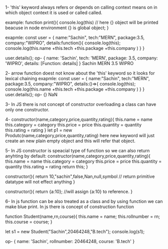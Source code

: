 1- 'this' keyword always refers or depends on calling context means on in which object context it is used or called called.

example:
function print(){
    console.log(this) // here {} object will be printed beacuse in node environment {} is global object;
}

exapmle:
const user = {
    name:"Sachin",
    tech:"MERN",
    package:3.5,
    company:"WIPRO",
    details:function(){
        console.log(this);
        console.log(this.name +this.tech +this.package +this.company )
    }
}

user.details();
op- {
  name: 'Sachin',
  tech: 'MERN',
  package: 3.5,
  company: 'WIPRO',
  details: [Function: details]
}
Sachin MERN 3.5 WIPRO

2- arrow function doest not know about the 'this' keyword so it looks for lexical chaining
exapmle:
const user = {
    name:"Sachin",
    tech:"MERN",
    package:3.5,
    company:"WIPRO",
    details:()=>{
        console.log(this);
        console.log(this.name +this.tech +this.package +this.company )
    }
}
user.details();
op- {}
    NaN

3- In JS there is not concept of constructor overloading a class can have only one constructor.

4- constructor(name,category,price,quantity,rating){
        this.name = name
        this.category = category
        this.price = price
        this.quantity = quantity
        this.rating = rating
    }
let p1 = new Produtc(name,category,price,quantity,rating)
here new keyword will just create an new plain empty object and this will refer that object.

5- In JS constructor is speacial type of function so we can also return anyhting
by default: 
 constructor(name,category,price,quantity,rating){
        this.name = name
        this.category = category
        this.price = price
        this.quantity = quantity
        this.rating = rating
        return this;
}

constructor(){
    return 10,"sachin",false,Nan,null,symbol // return primitive datatype will not effect anything
}

constructor(){
    return {a:10}; //will assign {a:10} to reference.
}

6- In js function can be also treated as a class and by using function we can make blue print.
In js there is concept of construction function

function Student(name,rn,course){
    this.name = name;
    this.rollnumber = rn;
    this.course = course;
}

let s1 = new Student("Sachin",20464248,"B.tech");
console.log(s1);

op-  { name: 'Sachin', rollnumber: 20464248, course: 'B.tech' }


